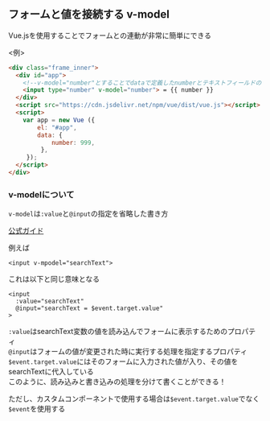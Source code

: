 ## フォームと値を接続する v-model

Vue.jsを使用することでフォームとの連動が非常に簡単にできる

<例>
```html
<div class="frame_inner">
  <div id="app">
    <!--v-model="number"とすることでdataで定義したnumberとテキストフィールドの内容が連動するようになる-->
    <input type="number" v-model="number"> = {{ number }}
  </div>
  <script src="https://cdn.jsdelivr.net/npm/vue/dist/vue.js"></script>
  <script>
    var app = new Vue ({
        el: "#app",
        data: {
            number: 999,
         },
     });
  </script>
</div>
```

### v-modelについて
`v-model`は`:value`と`@input`の指定を省略した書き方　　

[公式ガイド](https://jp.vuejs.org/v2/guide/components.html#%E3%82%B3%E3%83%B3%E3%83%9D%E3%83%BC%E3%83%8D%E3%83%B3%E3%83%88%E3%81%A7-v-model-%E3%82%92%E4%BD%BF%E3%81%86)

例えば

```vue
<input v-mpodel="searchText">
```
これは以下と同じ意味となる
```vue
<input
  :value="searchText"
  @input="searchText = $event.target.value"
>
```
`:value`はsearchText変数の値を読み込んでフォームに表示するためのプロパティ  
`@input`はフォームの値が変更された時に実行する処理を指定するプロパティ  
`$event.target.value`にはそのフォームに入力された値が入り、その値をsearchTextに代入している  
このように、読み込みと書き込みの処理を分けて書くことができる！  
  
ただし、カスタムコンポーネントで使用する場合は`$event.target.value`でなく`$event`を使用する
